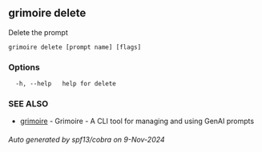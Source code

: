 ## grimoire delete

Delete the prompt

```
grimoire delete [prompt name] [flags]
```

### Options

```
  -h, --help   help for delete
```

### SEE ALSO

* [grimoire](grimoire.md)	 - Grimoire - A CLI tool for managing and using GenAI prompts

###### Auto generated by spf13/cobra on 9-Nov-2024
